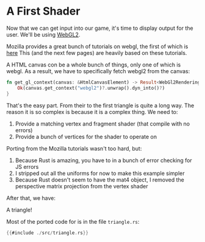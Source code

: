 # A First Shader

Now that we can get input into our game, it's time to display output
for the user. We'll be using 
[WebGL2](https://www.khronos.org/registry/webgl/specs/latest/2.0/).

Mozilla provides a great bunch of tutorials on webgl, the first of which is
[here](https://developer.mozilla.org/en-US/docs/Web/API/WebGL_API/Tutorial/Getting_started_with_WebGL)
This (and the next few pages) are heavily based on these tutorials.

A HTML canvas con be a whole bunch of things, only one of which is
webgl. As a result, we have to specifically fetch webgl2 from the canvas:
```rust
fn get_gl_context(canvas: &HtmlCanvasElement) -> Result<WebGl2RenderingContext, JsValue> {
    Ok(canvas.get_context("webgl2")?.unwrap().dyn_into()?)
}
```

That's the easy part. From their to the first triangle is quite a long
way. The reason it is so complex is because it is a complex thing. We
need to:
1. Provide a matching vertex and fragment shader (that compile with no errors)
2. Provide a bunch of vertices for the shader to operate on

Porting from the Mozilla tutorials wasn't too hard, but:
1. Because Rust is amazing, you have to in a bunch of error checking for JS errors
2. I stripped out all the uniforms for now to make this example simpler
3. Because Rust doesn't seem to have the mat4 object, I removed the perspective matrix projection from the vertex shader

After that, we have:

<canvas id="a_first_shader"></canvas>

A triangle!

Most of the ported code for is in the file `triangle.rs`:
```rust
{{#include ./src/triangle.rs}}
```

